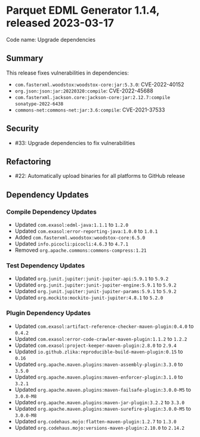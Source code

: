 # Parquet EDML Generator 1.1.4, released 2023-03-17

Code name: Upgrade dependencies

## Summary

This release fixes vulnerabilities in dependencies:

* `com.fasterxml.woodstox:woodstox-core:jar:5.3.0`: CVE-2022-40152
* `org.json:json:jar:20220320:compile`: CVE-2022-45688
* `com.fasterxml.jackson.core:jackson-core:jar:2.12.7:compile` `sonatype-2022-6438`
* `commons-net:commons-net:jar:3.6:compile`: CVE-2021-37533

## Security

* #33: Upgrade dependencies to fix vulnerabilities

## Refactoring

* #22: Automatically upload binaries for all platforms to GitHub release

## Dependency Updates

### Compile Dependency Updates

* Updated `com.exasol:edml-java:1.1.1` to `1.2.0`
* Updated `com.exasol:error-reporting-java:1.0.0` to `1.0.1`
* Added `com.fasterxml.woodstox:woodstox-core:6.5.0`
* Updated `info.picocli:picocli:4.6.3` to `4.7.1`
* Removed `org.apache.commons:commons-compress:1.21`

### Test Dependency Updates

* Updated `org.junit.jupiter:junit-jupiter-api:5.9.1` to `5.9.2`
* Updated `org.junit.jupiter:junit-jupiter-engine:5.9.1` to `5.9.2`
* Updated `org.junit.jupiter:junit-jupiter-params:5.9.1` to `5.9.2`
* Updated `org.mockito:mockito-junit-jupiter:4.8.1` to `5.2.0`

### Plugin Dependency Updates

* Updated `com.exasol:artifact-reference-checker-maven-plugin:0.4.0` to `0.4.2`
* Updated `com.exasol:error-code-crawler-maven-plugin:1.1.2` to `1.2.2`
* Updated `com.exasol:project-keeper-maven-plugin:2.8.0` to `2.9.4`
* Updated `io.github.zlika:reproducible-build-maven-plugin:0.15` to `0.16`
* Updated `org.apache.maven.plugins:maven-assembly-plugin:3.3.0` to `3.5.0`
* Updated `org.apache.maven.plugins:maven-enforcer-plugin:3.1.0` to `3.2.1`
* Updated `org.apache.maven.plugins:maven-failsafe-plugin:3.0.0-M5` to `3.0.0-M8`
* Updated `org.apache.maven.plugins:maven-jar-plugin:3.2.2` to `3.3.0`
* Updated `org.apache.maven.plugins:maven-surefire-plugin:3.0.0-M5` to `3.0.0-M8`
* Updated `org.codehaus.mojo:flatten-maven-plugin:1.2.7` to `1.3.0`
* Updated `org.codehaus.mojo:versions-maven-plugin:2.10.0` to `2.14.2`
